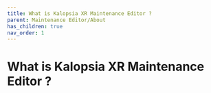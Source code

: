 ```yaml
---
title: What is Kalopsia XR Maintenance Editor ?
parent: Maintenance Editor/About
has_children: true
nav_order: 1
---
```


# **What is Kalopsia XR Maintenance Editor ?**
